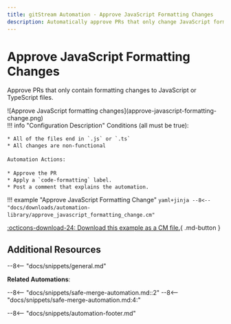 ```yaml
---
title: gitStream Automation - Approve JavaScript Formatting Changes
description: Automatically approve PRs that only change JavaScript formatting.
---
```

# Approve JavaScript Formatting Changes
Approve PRs that only contain formatting changes to JavaScript or TypeScript files. 

<div class="automationImage" style="align:right" markdown="1">
![Approve JavaScript formatting changes](approve-javascript-formatting-change.png)
</div>

<div class="automationDescription" markdown="1">
!!! info "Configuration Description"
    Conditions (all must be true):

    * All of the files end in `.js` or `.ts`
    * All changes are non-functional

    Automation Actions:

    * Approve the PR
    * Apply a `code-formatting` label.
    * Post a comment that explains the automation.
</div>

!!! example "Approve JavaScript Formatting Change"
    ```yaml+jinja
    --8<-- "docs/downloads/automation-library/approve_javascript_formatting_change.cm"
    ```
    <div class="result" markdown>
      <span>
      [:octicons-download-24: Download this example as a CM file.](/downloads/automation-library/approve_javascript_formatting_change.cm){ .md-button }
      </span>
    </div>

## Additional Resources

--8<-- "docs/snippets/general.md"

**Related Automations**:

--8<-- "docs/snippets/safe-merge-automation.md::2"
--8<-- "docs/snippets/safe-merge-automation.md:4:"

--8<-- "docs/snippets/automation-footer.md"